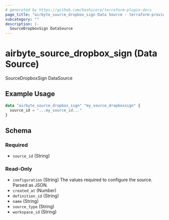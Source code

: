 ```yaml
---
# generated by https://github.com/hashicorp/terraform-plugin-docs
page_title: "airbyte_source_dropbox_sign Data Source - terraform-provider-airbyte"
subcategory: ""
description: |-
  SourceDropboxSign DataSource
---
```


# airbyte_source_dropbox_sign (Data Source)

SourceDropboxSign DataSource

## Example Usage

```terraform
data "airbyte_source_dropbox_sign" "my_source_dropboxsign" {
  source_id = "...my_source_id..."
}
```

<!-- schema generated by tfplugindocs -->
## Schema

### Required

- `source_id` (String)

### Read-Only

- `configuration` (String) The values required to configure the source. Parsed as JSON.
- `created_at` (Number)
- `definition_id` (String)
- `name` (String)
- `source_type` (String)
- `workspace_id` (String)
